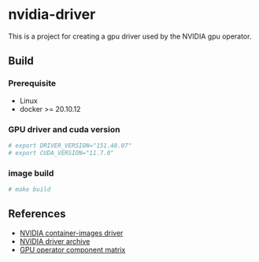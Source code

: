 # nvidia-driver

This is a project for creating a gpu driver used by the NVIDIA gpu operator.

## Build

### Prerequisite

- Linux
- docker >= 20.10.12

### GPU driver and cuda version 

```bash
# export DRIVER_VERSION="151.48.07"
# export CUDA_VERSION="11.7.0"
```

### image build

```bash
# make build
```

## References
- [NVIDIA container-images driver](https://gitlab.com/nvidia/container-images/driver)
- [NVIDIA driver archive](https://www.nvidia.com/en-us/driver/unix/linux-amd64-display-archive/)
- [GPU operator component matrix](https://docs.nvidia.com/datacenter/cloud-native/gpu-operator/platform-support.html#gpu-operator-component-matrix)
